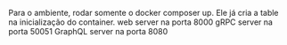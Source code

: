 Para o ambiente, rodar somente o docker composer up. Ele já cria a table na inicialização do container.
web server na porta 8000
gRPC server na porta 50051
GraphQL server na porta 8080
